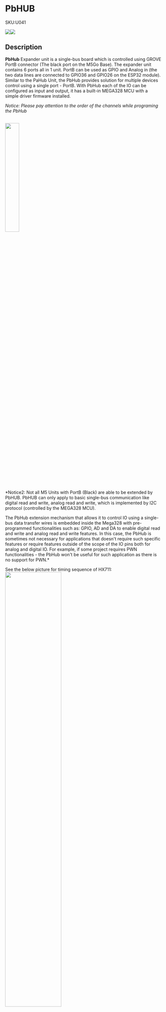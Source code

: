 # PbHUB

<el-tag effect="plain">SKU:U041</el-tag>

<div class="product_pic"><img src="assets/img/product_pics/unit/pbhub/pbhub_p1.webp"><img src="assets/img/product_pics/unit/pbhub/pbhub_p2.webp"></div>

## Description

**PbHub** Expander unit is a single-bus board which is controlled using GROVE PortB connector (The black port on the M5Go Base).
The expander unit contains 6 ports all in 1 unit. PortB can be used as GPIO and Analog in (the two data lines are connected to GPIO36 and GPIO26 on the ESP32 module).
Similar to the PaHub Unit, the PbHub provides solution for multiple devices control using a single port - PortB. With PbHub each of the IO can be configured as input and output, it has a built-in MEGA328 MCU with a simple driver firmware installed.

*Notice: Please pay attention to the order of the channels while programing the PbHub*

<br>
<img src="assets/img/product_pics/unit/pbhub/pbhub_p3.webp" width="30%" height="30%">
<br>

*Notice2: Not all M5 Units with PortB (Black) are able to be extended by PbHUB. PbHUB can only apply to basic single-bus communication like digital read and write, analog read and write, which is implemented by I2C protocol (controlled by the MEGA328 MCU).<br>

The PbHub extension mechanism that allows it to control IO using a single-bus data transfer wires is embedded inside the Mega328 with pre-programmed functionalities such as: GPIO, AD and DA to enable digital read and write and analog read and write features. In this case, the PbHub is sometimes not necessary for applications that doesn't require such specific features or require features outside of the scope of the IO pins both for analog and digital IO. For example, if some project requires PWN functionalities - the PbHub won't be useful for such application as there is no support for PWN.*

See the below picture for timing sequence of HX711:
<br>
<img src="assets/img/product_pics/unit/pbhub/unit_pbhub_notice_01.webp" width="60%" height="60%">

## Product Features

- Single-Bus GROVE PORTB Expander
- Two Lego-compatible holes
- 1-To-6

## Include

- 1x PbHUB Unit
- 1x Grove Cable

## Specification

<table>
   <tr style="font-weight:bold">
      <td>Resources</td>
      <td>Parameter</td>
   </tr>
   <tr>
      <td>Net weight</td>
      <td>7g</td>
   </tr>
   <tr>
      <td>Gross weight</td>
      <td>19g</td>
   </tr>
   <tr>
      <td>Product Size</td>
      <td>48*24*12mm</td>
   </tr>
   <tr>
      <td>Package Size</td>
      <td>67*53*12mm</td>
   </tr>
 </table>


## Change I2C Address

The Default I2C address of the unit is 0x40 (which can be changed by using solder resistors A0 ~ A2, the address range is 0x40~0x47).

<img src="assets/img/product_pics/unit/pbhub/pbhub_i2c_addr.webp" width="300px">

<table>
   <tr style="font-weight:bold">
      <td>A0</td>
      <td>A1</td>
      <td>A2</td>
      <td>I2C Address</td>
   </tr>
   <tr>
      <td>/</td>
      <td>/</td>
      <td>/</td>
      <td>0x40</td>
   </tr>
   <tr>
      <td>Resistors</td>
      <td>/</td>
      <td>/</td>
      <td>0x41</td>
   </tr>
   <tr>
      <td>/</td>
      <td>Resistors</td>
      <td>/</td>
      <td>0x42</td>
   </tr>
   <tr>
      <td>Resistors</td>
      <td>Resistors</td>
      <td>/</td>
      <td>0x43</td>
   </tr>
   <tr>
      <td>/</td>
      <td>/</td>
      <td>Resistors</td>
      <td>0x44</td>
   </tr>
   <tr>
      <td>Resistors</td>
      <td>/</td>
      <td>Resistors</td>
      <td>0x45</td>
   </tr>
   <tr>
      <td>/</td>
      <td>Resistors</td>
      <td>Resistors</td>
      <td>0x46</td>
   </tr>
   <tr>
      <td>Resistors</td>
      <td>Resistors</td>
      <td>Resistors</td>
      <td>0x47</td>
   </tr>
 </table>


## EasyLoader

<img src="https://m5stack.oss-cn-shenzhen.aliyuncs.com/image/EasyLoader_logo.webp" width="100px" style="margin-top:20px">

<a href="https://m5stack.oss-cn-shenzhen.aliyuncs.com/EasyLoader/Unit/EasyLoader_PbHUB.exe"><el-button type="primary">download EasyLoader</el-button></a>

>EasyLoader is a precise and fast program writer which has a built-in functionalities related to the 4-Relay unit. The Easyloader program can burn the firmware to the main controller board by simple easy to follow steps.

>2. After downloading the software, double-click to run the application, connect the M5 device to the computer through the data cable, select the port parameters, click **"Burn"** to start burning. (**For M5StickC burning, please Set the baud rate to 750000 or 115200**)

>3. Currently EasyLoader is only suitable for Windows operating system, Please install the corresponding driver according to the device type. [Please click here to view the CP210X driver installation tutorial](en/arduino/arduino_development), M5StickC/V/T/ATOM series can be used without driver)

## PinMap

**Mega328 ISP** footprint definition

<img src="assets\img\product_pics\app\mega328_isp.webp" width="30%" height="30%">

## Schematic

<img src="assets/img/product_pics/unit/pbhub/pbhub_sch.webp">

## Example

### 1. Arduino IDE

For the complete Arduino IDE code please click [here](https://github.com/m5stack/M5Stack/tree/master/examples/Unit/PbHUB)

### 2. UIFlow

For the Complete UIFlow example code please click [here](https://github.com/m5stack/M5-ProductExampleCodes/tree/master/Unit/PbHUB/UIFlow)

<img src="assets/img/product_pics/unit/pbhub/pbhub.webp" width="50%" height="50%">

- protocol type - I2C     
- address - 0x61
- Set oneLED Color : LED address(2bytes) + RGB value(3bytes)
- Set moreLED Color : LED start address(2bytes) + LED end address(2bytes) + RGB value(3bytes)


<table>
    <tr>
        <td>state</td><td>IO0 Digital Write</td><td>IO1 Digital Write</td><td>IO0 Analog Write</td><td>IO1 Analog Write</td><td>IO0 Digital Read</td><td>IO1 Digital Read</td><td>IO0 Analog Read</td><td>reserve</td><td>Set RGB LED Num</td><td>Set oneLED Color*</td><td>Set moreLED Color*</td><td>Set Brightness</td>
    </tr>
    <tr>
        <td>r/w</td></td></td><td>w</td><td>w</td><td>w</td><td>w</td><td>r</td><td>r</td><td>r</td><td>r</td><td>w</td><td>w</td><td>w</td><td>w</td></tr>
    <tr>
        <td>data length (Byte)</td><td>1</td><td>1</td><td>1</td><td>1</td><td>1</td><td>1</td><td>2</td><td>/</td><td>2</td><td>5</td><td>7</td><td>1</td>
    </tr>
    <tr>
        <td>ch0 cmd</td></td><td>40</td><td>41</td><td>42</td><td>43</td><td>44</td><td>45</td><td>46</td><td>47</td><td>48</td><td>49</td><td>4A</td><td>4B</td>
    </tr>
    <tr>
        <td>ch1 cmd</td></td><td>50</td><td>51</td><td>52</td><td>53</td><td>54</td><td>55</td><td>56</td><td>57</td><td>58</td><td>59</td><td>5A</td><td>5B</td>
    </tr>
    <tr>
        <td>ch2 cmd</td></td><td>60</td><td>61</td><td>62</td><td>63</td><td>64</td><td>65</td><td>46</td><td>67</td><td>68</td><td>69</td><td>6A</td><td>6B</td>
    </tr>
    <tr>
       <td>ch3 cmd</td></td><td>70</td><td>71</td><td>72</td><td>73</td><td>74</td><td>75</td><td>76</td><td>77</td><td>78</td><td>79</td><td>7A</td><td>7B</td>
    </tr>
    <tr>
        <td>ch4 cmd</td></td><td>80</td><td>81</td><td>82</td><td>83</td><td>84</td><td>85</td><td>86</td><td>87</td><td>88</td><td>89</td><td>8A</td><td>8B</td>
    </tr>
    <tr>
       <td>ch5 cmd</td></td><td>A0</td><td>A1</td><td>A2</td><td>A3</td><td>A4</td><td>A5</td><td>A6</td><td>A7</td><td>A8</td><td>A9</td><td>AA</td><td>AB</td>
    </tr>

</table>

<script>

   var purchase_link = 'https://m5stack.com/collections/m5-unit/products/pb-hub';


   anchor_search(purchase_link);
   scrollFunc();

</script>
